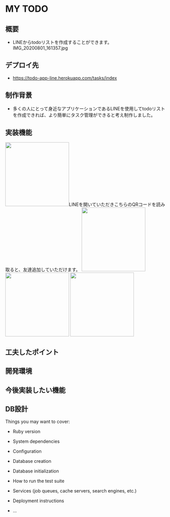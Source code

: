 # MY TODO

## 概要
* LINEからtodoリストを作成することができます。IMG_20200801_161357.jpg


## デプロイ先
* https://todo-app-line.herokuapp.com/tasks/index

## 制作背景
* 多くの人にとって身近なアプリケーションであるLINEを使用してtodoリストを作成できれば、より簡単にタスク管理ができると考え制作しました。 

## 実装機能
<img src = "https://user-images.githubusercontent.com/66289281/89097198-cb65bc80-d417-11ea-9f1b-2781416dfce1.png" width= "200px;" />LINEを開いていただきこちらのQRコードを読み取ると、友達追加していただけます。
<img src = "https://user-images.githubusercontent.com/66289281/89096737-b71fc080-d413-11ea-8cfb-62ce5acb362e.jpg" width= "200px;" />
<img src = "https://user-images.githubusercontent.com/66289281/89096733-a96a3b00-d413-11ea-8b72-b6a4bb000ad7.jpg" width= "200px;" />
<img src = "https://user-images.githubusercontent.com/66289281/89096691-745de880-d413-11ea-87d4-27c6a223e18d.jpg" width= "200px;" />

## 工夫したポイント

## 開発環境

## 今後実装したい機能

## DB設計
Things you may want to cover:

* Ruby version

* System dependencies

* Configuration

* Database creation

* Database initialization

* How to run the test suite

* Services (job queues, cache servers, search engines, etc.)

* Deployment instructions

* ...
